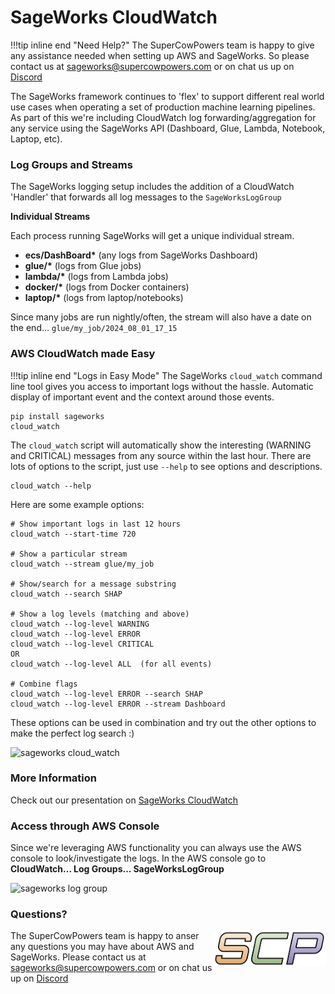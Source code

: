 # SageWorks CloudWatch

!!!tip inline end "Need Help?"
    The SuperCowPowers team is happy to give any assistance needed when setting up AWS and SageWorks. So please contact us at [sageworks@supercowpowers.com](mailto:sageworks@supercowpowers.com) or on chat us up on [Discord](https://discord.gg/WHAJuz8sw8) 

The SageWorks framework continues to 'flex' to support different real world use cases when operating a set of production machine learning pipelines. As part of this we're including CloudWatch log forwarding/aggregation for any service using the SageWorks API (Dashboard, Glue, Lambda, Notebook, Laptop, etc).


### Log Groups and Streams
The SageWorks logging setup includes the addition of a CloudWatch 'Handler' that forwards all log messages to the `SageWorksLogGroup`


**Individual Streams**

Each process running SageWorks will get a unique individual stream.

- **ecs/DashBoard\*** (any logs from SageWorks Dashboard)
- **glue/\*** (logs from Glue jobs)
- **lambda/\*** (logs from Lambda jobs)
- **docker/\*** (logs from Docker containers)
- **laptop/\*** (logs from laptop/notebooks)

Since many jobs are run nightly/often, the stream will also have a date on the end... `glue/my_job/2024_08_01_17_15`

### AWS CloudWatch made Easy
!!!tip inline end "Logs in Easy Mode"
    The SageWorks `cloud_watch` command line tool gives you access to important logs without the hassle. Automatic display of important event and the context around those events.

```
pip install sageworks
cloud_watch
```

The `cloud_watch` script will automatically show the interesting (WARNING and CRITICAL) messages from any source within the last hour. There are lots of options to the script, just use `--help` to see options and descriptions.

```
cloud_watch --help
```

Here are some example options:

```
# Show important logs in last 12 hours
cloud_watch --start-time 720 

# Show a particular stream
cloud_watch --stream glue/my_job 

# Show/search for a message substring
cloud_watch --search SHAP

# Show a log levels (matching and above)
cloud_watch --log-level WARNING
cloud_watch --log-level ERROR
cloud_watch --log-level CRITICAL
OR
cloud_watch --log-level ALL  (for all events)

# Combine flags 
cloud_watch --log-level ERROR --search SHAP
cloud_watch --log-level ERROR --stream Dashboard
```

These options can be used in combination and try out the other options to make the perfect log search :)

<img alt="sageworks cloud_watch" src="https://github.com/user-attachments/assets/820817de-8f32-47e8-98dc-f3d3f415b2ea">

### More Information
Check out our presentation on [SageWorks CloudWatch](https://docs.google.com/presentation/d/1Jtoo7LXWBSF2xCpn9BNLQlnAtN2vIELCzn_-XMu9GAI/edit?usp=sharing)

### Access through AWS Console
Since we're leveraging AWS functionality you can always use the AWS console to look/investigate the logs. In the AWS console go to **CloudWatch... Log Groups... SageWorksLogGroup**

<img alt="sageworks log group" src="https://github.com/user-attachments/assets/a7778232-08db-4950-952c-dd8de650bae8">

    
### Questions?
<img align="right" src="../images/scp.png" width="180">

The SuperCowPowers team is happy to anser any questions you may have about AWS and SageWorks. Please contact us at [sageworks@supercowpowers.com](mailto:sageworks@supercowpowers.com) or on chat us up on [Discord](https://discord.gg/WHAJuz8sw8) 

